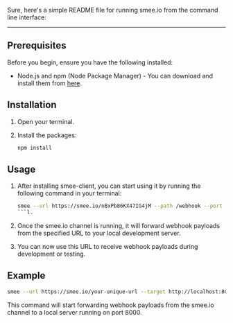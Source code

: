 Sure, here's a simple README file for running smee.io from the command line interface:

---

## Prerequisites

Before you begin, ensure you have the following installed:

- Node.js and npm (Node Package Manager) - You can download and install them from [here](https://nodejs.org/).

## Installation

1. Open your terminal.

2. Install the packages:

   ```bash
   npm install
   ```

## Usage

1. After installing smee-client, you can start using it by running the following command in your terminal:

   ````bash
   smee --url https://smee.io/nBxPb86KX47IG4jM --path /webhook --port 3000
   ```l.

   ````

2. Once the smee.io channel is running, it will forward webhook payloads from the specified URL to your local development server.

3. You can now use this URL to receive webhook payloads during development or testing.

## Example

```bash
smee --url https://smee.io/your-unique-url --target http://localhost:8000
```

This command will start forwarding webhook payloads from the smee.io channel to a local server running on port 8000.
